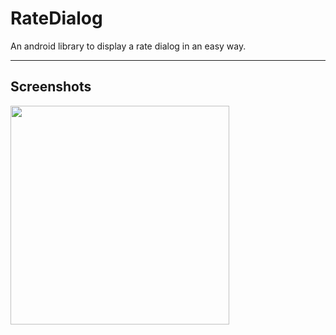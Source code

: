 # RateDialog
An android library to display a rate dialog in an easy way.

---

## Screenshots

<img src="https://raw.githubusercontent.com/marcoscgdev/RateDialog/master/device-2017-04-14-140649.png" width="350">
